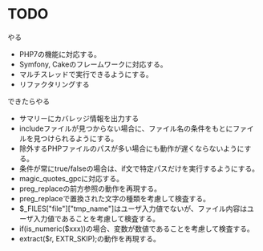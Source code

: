 # TODO

やる

* PHP7の機能に対応する。
* Symfony, Cakeのフレームワークに対応する。
* マルチスレッドで実行できるようにする。
* リファクタリングする

できたらやる

* サマリーにカバレッジ情報を出力する
* includeファイルが見つからない場合に、ファイル名の条件をもとにファイルを見つけられるようにする。
* 除外するPHPファイルのパスが多い場合にも動作が遅くならないようにする。
* 条件が常にtrue/falseの場合は、if文で特定パスだけを実行するようにする。
* magic_quotes_gpcに対応する。
* preg_replaceの前方参照の動作を再現する。
* preg_replaceで置換された文字の種類を考慮して検査する。
* $_FILES["file"]["tmp_name"]はユーザ入力値でないが、ファイル内容はユーザ入力値であることを考慮して検査する。
* if(is_numeric($xxx))の場合、変数が数値であることを考慮して検査する。
* extract($r, EXTR_SKIP);の動作を再現する。
